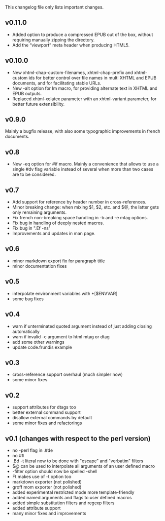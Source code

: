 This changelog file only lists important changes.

## v0.11.0

+ Added option to produce a compressed EPUB out of the box, without requiring
  manually zipping the directory.
+ Add the “viewport” meta header when producing HTML5.

## v0.10.0

+ New xhtml-chap-custom-filenames, xhtml-chap-prefix and xhtml-custom ids
  for better control over file names in multi XHTML and EPUB documents, and
  for facilitating stable URLs.
+ New -alt option for Im macro, for providing alternate text in XHTML and
  EPUB outputs.
+ Replaced xhtml-xelatex parameter with an xhtml-variant parameter, for
  better future extensibility.

## v0.9.0

Mainly a bugfix release, with also some typographic improvements in
french documents.

## v0.8

+ New -eq option for #if macro. Mainly a convenience that allows to use a
  single #dv flag variable instead of several when more than two cases are to
  be considered.

## v0.7

+ Add support for reference by header number in cross-references.
+ Minor breaking change: when mixing $1, $2, etc. and $@, the latter gets only
  remaining arguments.
+ Fix french non-breaking space handling in -b and -e mtag options.
+ Fix bug in handling of deeply nested macros.
+ Fix bug in ".Ef -ns"
+ Improvements and updates in man page.

## v0.6

+ minor markdown export fix for paragraph title
+ minor documentation fixes	

## v0.5

+ interpolate environment variables with \*[$ENVVAR]
+ some bug fixes

## v0.4

+ warn if unterminated quoted argument instead of just adding closing
  automatically
+ warn if invalid -c argument to html mtag or dtag
+ add some other warnings
+ update code.frundis example

## v0.3

+ cross-reference support overhaul (much simpler now)
+ some minor fixes

## v0.2

+ support attributes for dtags too
+ better external command support
+ disallow external commands by default
+ some minor fixes and refactorings

## v0.1 (changes with respect to the perl version)

+ no -perl flag in .#de
+ no #fl
+ .Bd -t literal now to be done with "escape" and "verbatim" filters
+ \$@ can be used to interpolate all arguments of an user defined macro
+ -filter option should now be spelled -shell
+ Ft makes use of -t option too
+ markdown exporter (not polished)
+ groff mom exporter (not polished)
+ added experimental restricted mode more template-friendly
+ added named arguments and flags to user defined macros
+ added simple substitution filters and regexp filters
+ added attribute support
+ many minor fixes and improvements
